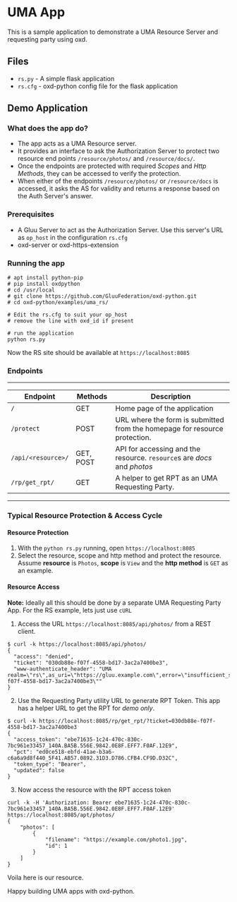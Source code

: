 # UMA App

This is a sample application to demonstrate a UMA Resource Server
and requesting party using oxd.

## Files

* `rs.py` - A simple flask application
* `rs.cfg` - oxd-python config file for the flask application

## Demo Application

### What does the app do?

* The app acts as a UMA Resource server.
* It provides an interface to ask the Authorization Server to
protect two resource end points `/resource/photos/` and `/resource/docs/`.
* Once the endpoints are protected with required *Scopes* and *Http Methods*, they can be accessed to verify the protection.
* When either of the endpoints `/resource/photos/` or `/resource/docs` is accessed, it asks the AS for validity and returns a response based on the Auth Server's answer.

### Prerequisites

* A Gluu Server to act as the Authorization Server. Use this server's URL
as `op_host` in the configuration `rs.cfg`
* oxd-server or oxd-https-extension

### Running the app

```
# apt install python-pip
# pip install oxdpython
# cd /usr/local
# git clone https://github.com/GluuFederation/oxd-python.git
# cd oxd-python/examples/uma_rs/

# Edit the rs.cfg to suit your op_host
# remove the line with oxd_id if present

# run the application
python rs.py
```

Now the RS site should be available at `https://localhost:8085`

### Endpoints

-----------------------------------------------------
|  Endpoint  | Methods           | Description      |
|------------|-------------------|------------------|
| `/`        | GET               | Home page of the application |
| `/protect` | POST              | URL where the form is submitted from the homepage for resource protection. |
| `/api/<resource>/` | GET, POST | API for accessing and the resource. `resource`s are *docs* and *photos* |
| `/rp/get_rpt/`| GET            | A helper to get RPT as an UMA Requesting Party. |
-------------------------------------------------------------


### Typical Resource Protection & Access Cycle

#### Resource Protection

1. With the `python rs.py` running, open `https://localhost:8085`
2. Select the resource, scope and http method and protect the resource.
   Assume **resource** is `Photos`, **scope** is `View` and the **http method** is `GET` as an example.

#### Resource Access

**Note:** Ideally all this should be done by a separate UMA Requesting Party App. For the RS example, lets just use `cURL`

1. Access the URL `https://localhost:8085/api/photos/` from a REST client.
```
$ curl -k https://localhost:8085/api/photos/
{
  "access": "denied",
  "ticket": "030db88e-f07f-4558-bd17-3ac2a7400be3",
  "www-authenticate_header": "UMA realm=\"rs\",as_uri=\"https://gluu.example.com\",error=\"insufficient_scope\",ticket=\"030db88e-f07f-4558-bd17-3ac2a7400be3\""
}
```
2. Use the Requesting Party utility URL to generate RPT Token. This app has a helper URL to get the RPT for *demo only*.
```
$ curl -k https://localhost:8085/rp/get_rpt/?ticket=030db88e-f07f-4558-bd17-3ac2a7400be3
{
  "access_token": "ebe71635-1c24-470c-830c-7bc961e33457_140A.BA5B.556E.9842.0E8F.EFF7.F0AF.12E9",
  "pct": "ed0ce518-ebfd-41ae-b3a6-c6a6a9d8f440_5F41.AB57.0892.31D3.D786.CFB4.CF9D.D32C",
  "token_type": "Bearer",
  "updated": false
}
```
3. Now access the resource with the RPT access token
```
curl -k -H 'Authorization: Bearer ebe71635-1c24-470c-830c-7bc961e33457_140A.BA5B.556E.9842.0E8F.EFF7.F0AF.12E9' https://localhost:8085/apt/photos/
{
    "photos": [
        {
            "filename": "https://example.com/photo1.jpg",
            "id": 1
        }
    ]
}
```
Voila here is our resource.

Happy building UMA apps with oxd-python.
